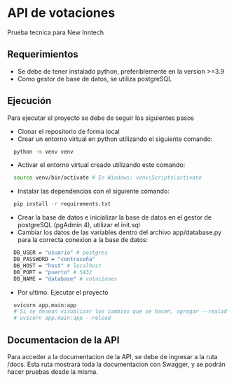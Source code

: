 
# API de votaciones

Prueba tecnica para New Inntech


## Requerimientos

- Se debe de tener instalado python, preferiblemente en la version >=3.9
- Como gestor de base de datos, se utiliza postgreSQL

## Ejecución

Para ejecutar el proyecto se debe de seguir los siguientes pasos

- Clonar el repositorio de forma local
- Crear un entorno virtual en python utilizando el siguiente comando:

```bash
  python -m venv venv
```
- Activar el entorno virtual creado utilizando este comando:
```bash
  source venv/bin/activate # En Windows: venv\Scripts\activate
```
- Instalar las dependencias con el siguiente comando:
```bash
  pip install -r requirements.txt
```
- Crear la base de datos e inicializar la base de datos en el gestor de postgreSQL (pgAdmin 4), utilizar el init.sql
- Cambiar los datos de las variables dentro del archivo app/database.py para la correcta conexion a la base de datos:
```bash
  DB_USER = "usuario" # postgres
  DB_PASSWORD = "contraseña"
  DB_HOST = "host" # localhost
  DB_PORT = "puerto" # 5432
  DB_NAME = "database" # votaciones
```

- Por ultimo. Ejecutar el proyecto
```bash
  uvicorn app.main:app
  # Si se desean visualizar los cambios que se hacen, agregar --realod
  # uvicorn app.main:app --reload
```

## Documentacion de la API

Para acceder a la documentacion de la API, se debe de ingresar a la ruta /docs.
Esta ruta mostrará toda la documentacion con Swagger, y se podrán hacer pruebas desde la misma.


    